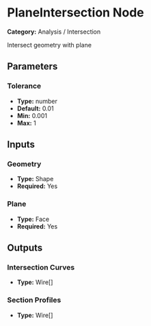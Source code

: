 
# PlaneIntersection Node

**Category:** Analysis / Intersection

Intersect geometry with plane

## Parameters


### Tolerance
- **Type:** number
- **Default:** 0.01
- **Min:** 0.001
- **Max:** 1



## Inputs


### Geometry
- **Type:** Shape
- **Required:** Yes



### Plane
- **Type:** Face
- **Required:** Yes



## Outputs


### Intersection Curves
- **Type:** Wire[]



### Section Profiles
- **Type:** Wire[]




